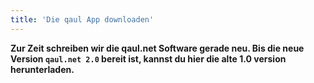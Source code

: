 ```yaml
---
title: 'Die qaul App downloaden'
---
```


**Zur Zeit schreiben wir die qaul.net Software gerade neu.
Bis die neue Version `qaul.net 2.0` bereit ist, kannst du hier die alte 1.0 version herunterladen.**
